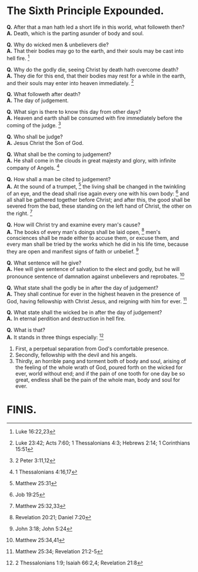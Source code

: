 # The Sixth Principle Expounded.

**Q.** After that a man hath led a short life in this world, what followeth then?  
**A.** Death, which is the parting asunder of body and soul.

**Q.** Why do wicked men & unbelievers die?  
**A.** That their bodies may go to the earth, and their souls may be cast into hell fire. [^a]

**Q.** Why do the godly die, seeing Christ by death hath overcome death?  
**A.** They die for this end, that their bodies may rest for a while in the earth, and their souls may enter into heaven immediately. [^b]

**Q.** What followeth after death?  
**A.** The day of judgement.

**Q.** What sign is there to know this day from other days?  
**A.** Heaven and earth shall be consumed with fire immediately before the coming of the judge. [^c]

**Q.** Who shall be judge?  
**A.** Jesus Christ the Son of God.

**Q.** What shall be the coming to judgement?  
**A.** He shall come in the clouds in great majesty and glory, with infinite company of Angels. [^d]

**Q.** How shall a man be cited to judgement?  
**A.** At the sound of a trumpet, [^e] the living shall be changed in the twinkling of an eye, and the dead shall rise again every one with his own body: [^f] and all shall be gathered together before Christ; and after this, the good shall be severed from the bad, these standing on the left hand of Christ, the other on the right. [^g]

**Q.** How will Christ try and examine every man's cause?  
**A.** The books of every man's doings shall be laid open, [^h] men's consciences shall be made either to accuse them, or excuse them, and every man shall be tried by the works which he did in his life time, because they are open and manifest signs of faith or unbelief. [^i]

**Q.** What sentence will he give?  
**A.** Hee will give sentence of salvation to the elect and godly, but he will pronounce sentence of damnation against unbelievers and reprobates. [^k]

**Q.** What state shall the godly be in after the day of judgement?  
**A.** They shall continue for ever in the highest heaven in the presence of God, having fellowship with Christ Jesus, and reigning with him for ever. [^l]

**Q.** What state shall the wicked be in after the day of judgement?  
**A.** In eternal perdition and destruction in hell fire.

**Q.** What is that?  
**A.** It stands in three things especially: [^m] 
  1. First, a perpetual separation from God's comfortable presence. 
  2. Secondly, fellowship with the devil and his angels. 
  3. Thirdly, an horrible pang and torment both of body and soul, arising of the feeling of the whole wrath of God, poured forth on the wicked for ever, world without end; and if the pain of one tooth for one day be so great, endless shall be the pain of the whole man, body and soul for ever.

# FINIS.

[^a]: Luke 16:22,23

[^b]: Luke 23:42; Acts 7:60; 1 Thessalonians 4:3; Hebrews 2:14; 1 Corinthians 15:51

[^c]: 2 Peter 3:11,12

[^d]: 1 Thessalonians 4:16,17

[^e]: Matthew 25:31

[^f]: Job 19:25

[^g]: Matthew 25:32,33

[^h]: Revelation 20:21; Daniel 7:20

[^i]: John 3:18; John 5:24

[^k]: Matthew 25:34,41

[^l]: Matthew 25:34; Revelation 21:2-5

[^m]: 2 Thessalonians 1:9; Isaiah 66:2,4; Revelation 21:8
